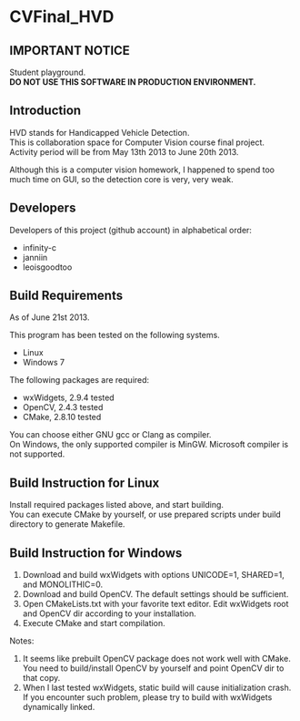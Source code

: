 CVFinal\_HVD
==================

IMPORTANT NOTICE
----------------

Student playground.  
**DO NOT USE THIS SOFTWARE IN PRODUCTION ENVIRONMENT.**

Introduction
------------

HVD stands for Handicapped Vehicle Detection.  
This is collaboration space for Computer Vision course final project.  
Activity period will be from May 13th 2013 to June 20th 2013.

Although this is a computer vision homework, I happened to spend too much time on GUI, so the detection core is very, very weak.

Developers
----------

Developers of this project (github account) in alphabetical order:
* infinity-c
* janniin
* leoisgoodtoo

Build Requirements
------------------

As of June 21st 2013.

This program has been tested on the following systems.
* Linux
* Windows 7

The following packages are required:
* wxWidgets, 2.9.4 tested
* OpenCV, 2.4.3 tested
* CMake, 2.8.10 tested

You can choose either GNU gcc or Clang as compiler.  
On Windows, the only supported compiler is MinGW. Microsoft compiler is not supported.

Build Instruction for Linux
---------------------------

Install required packages listed above, and start building.  
You can execute CMake by yourself, or use prepared scripts under build directory to generate Makefile.

Build Instruction for Windows
-----------------------------

1. Download and build wxWidgets with options UNICODE=1, SHARED=1, and MONOLITHIC=0.
2. Download and build OpenCV. The default settings should be sufficient.
3. Open CMakeLists.txt with your favorite text editor. Edit wxWidgets root and OpenCV dir according to your installation.
4. Execute CMake and start compilation.

Notes:
1. It seems like prebuilt OpenCV package does not work well with CMake. You need to build/install OpenCV by yourself and point OpenCV dir to that copy.
2. When I last tested wxWidgets, static build will cause initialization crash. If you encounter such problem, please try to build with wxWidgets dynamically linked.
